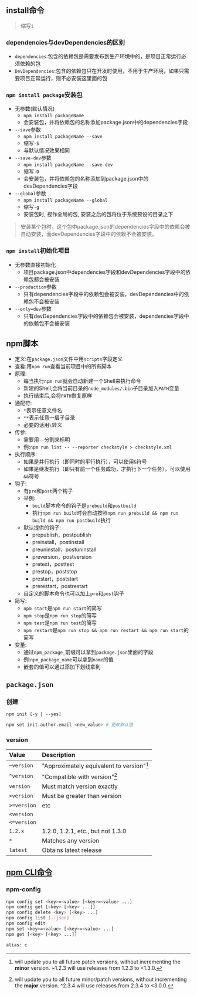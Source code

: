 ## install命令

> 缩写`i`

### dependencies与devDependencies的区别

* `dependencies`:包含的依赖包是需要发布到生产环境中的，是项目正常运行必须依赖的包
* `DevDependencies`:包含的依赖包只在开发时使用，不用于生产环境，如果只需要项目正常运行，则不必安装这里面的包

### `npm install package`安装包

* 无参数(默认情况)
  * `npm install packageName`
  * 会安装包，并将依赖包的名称添加package.json中的dependencies字段
* `--save`参数
  * `npm install packageName --save`
  * 缩写`-S`
  * 与默认情况效果相同
* `--save-dev`参数
  * `npm install packageName --save-dev`
  * 缩写`-D`
  * 会安装包，并将依赖包的名称添加到package.json中的devDependencies字段
* `--global`参数
  * `npm install packageName --global`
  * 缩写`-g`
  * 安装包时, 视作全局的包, 安装之后的包将位于系统预设的目录之下

> 安装某个包时，这个包中package.json的dependencies字段中的依赖会被自动安装，而devDependencies字段中的依赖不会被安装。

### `npm install`初始化项目

* 无参数直接初始化
  * 项目package.json中dependencies字段和devDependencies字段中的依赖包都会被安装
* `--production`参数
  * 只有dependencies字段中的依赖包会被安装，devDependencies中的依赖包不会被安装
* `--only=dev`参数
  * 只有devDependencies字段中的依赖包会被安装，dependencies字段中的依赖包不会被安装

## npm脚本

* 定义:在`package.json`文件中用`scripts`字段定义
* 查看:用`npm run`查看当前项目中的所有脚本
* 原理:
  * 每当执行`npm run`就会自动新建一个Shell来执行命令
  * 新建的Shell,会将当前目录的`node_modules/.bin`子目录加入`PATH`变量
  * 执行结束后,会将`PATH`恢复原样
* 通配符:
  * `*`表示任意文件名
  * `**`表示任意一层子目录
  * 必要的话用`\`转义
* 传参:
  * 需要用`--`分割来标明
  * 例:`npm run lint -- --reporter checkstyle > checkstyle.xml`
* 执行顺序:
  * 如果是并行执行（即同时的平行执行），可以使用`&`符号
  * 如果是继发执行（即只有前一个任务成功，才执行下一个任务），可以使用`&&`符号
* 钩子:
  * 有`pre`和`post`两个钩子
  * 举例:
    * `build`脚本命令的钩子是`prebuild`和`postbuild`
    * 执行`npm run build`时会自动按照`npm run prebuild && npm run build && npm run postbuild`执行
  * 默认提供的钩子:
    * prepublish，postpublish
    * preinstall，postinstall
    * preuninstall，postuninstall
    * preversion，postversion
    * pretest，posttest
    * prestop，poststop
    * prestart，poststart
    * prerestart，postrestart
  * 自定义的脚本命令也可以加上`pre`和`post`钩子
* 简写:
  * `npm start`是`npm run start`的简写
  * `npm stop`是`npm run stop`的简写
  * `npm test`是`npm run test`的简写
  * `npm restart`是`npm run stop && npm run restart && npm run start`的简写
* 变量:
  * 通过`npm_package_`前缀可以拿到`package.json`里面的字段
  * 例:`npm_package_name`可以拿到`name`的值
  * 嵌套的值可以通过添加下划线拿到

## `package.json`

### 创建

```bash
npm init [-y | --yes]

npm set init.author.email <new_value> # 更改默认值
```



### version

| Value       | Description                               |
| :---------- | :---------------------------------------- |
| `~version`  | "Approximately equivalent to version"[^1] |
| `^version`  | "Compatible with version"[^2]             |
| `version`   | Must match version exactly                |
| `>version`  | Must be greater than version              |
| `>=version` | etc                                       |
| `<version`  |
| `<=version` |
| `1.2.x`     | 1.2.0, 1.2.1, etc., but not 1.3.0         |
| `*`         | Matches any version                       |
| `latest`    | Obtains latest release                    |

[^1]: will update you to all future patch versions, without incrementing the **minor** version. ~1.2.3 will use releases from 1.2.3 to <1.3.0.
[^2]: will update you to all future minor/patch versions, without incrementing the **major** version. ^2.3.4 will use releases from 2.3.4 to <3.0.0.

## [npm CLI命令](https://docs.npmjs.com/cli/v7/commands)

### npm-config

```bash
npm config set <key>=<value> [<key>=<value> ...]
npm config get [<key> [<key> ...]]
npm config delete <key> [<key> ...]
npm config list [--json]
npm config edit
npm set <key>=<value> [<key>=<value> ...]
npm get [<key> [<key> ...]]

alias: c
```

